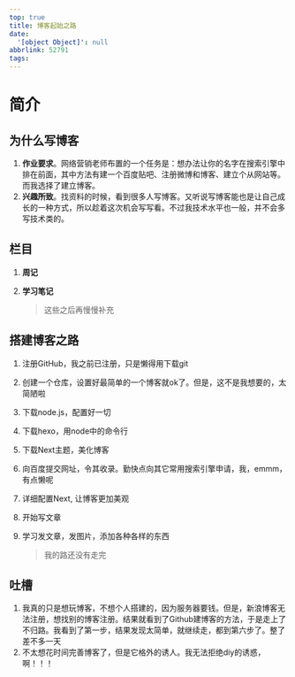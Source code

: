 ```yaml
---
top: true
title: 博客起始之路
date:
  '[object Object]': null
abbrlink: 52791
tags:
---
```


# 简介

## 为什么写博客

1. **作业要求**。网络营销老师布置的一个任务是：想办法让你的名字在搜索引擎中排在前面，其中方法有建一个百度贴吧、注册微博和博客、建立个从网站等。而我选择了建立博客。
2. **兴趣所致**。找资料的时候，看到很多人写博客。又听说写博客能也是让自己成长的一种方式，所以趁着这次机会写写看。不过我技术水平也一般，并不会多写技术类的。

## 栏目

1. **周记**

2. **学习笔记**

   > 这些之后再慢慢补充

<!--more-->

## 搭建博客之路

1. 注册GitHub，我之前已注册，只是懒得用下载git

2. 创建一个仓库，设置好最简单的一个博客就ok了。但是，这不是我想要的，太简陋啦

3. 下载node.js，配置好一切

4. 下载hexo，用node中的命令行

5. 下载Next主题，美化博客

6. 向百度提交网址，令其收录。勤快点向其它常用搜索引擎申请，我，emmm，有点懒呢

7. 详细配置Next, 让博客更加美观 

8. 开始写文章

9. 学习发文章，发图片，添加各种各样的东西

   > 我的路还没有走完

## 吐槽

1. 我真的只是想玩博客，不想个人搭建的，因为服务器要钱。但是，新浪博客无法注册，想找别的博客注册。结果就看到了Github建博客的方法，于是走上了不归路。我看到了第一步，结果发现太简单，就继续走，都到第六步了。整了差不多一天
2. 不太想花时间完善博客了，但是它格外的诱人。我无法拒绝diy的诱惑，啊！！！